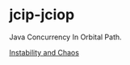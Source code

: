# jcip-jciop
Java Concurrency In Orbital Path.

[Instability and Chaos](static/img/artemis-orbit.jpg)
